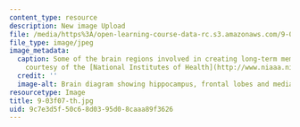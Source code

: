 ```yaml
---
content_type: resource
description: New image Upload
file: /media/https%3A/open-learning-course-data-rc.s3.amazonaws.com/9-03-neural-basis-of-learning-and-memory-fall-2007/9c7e3d5f50c68d0395d08caaa89f3626_9-03f07-th.jpg
file_type: image/jpeg
image_metadata:
  caption: Some of the brain regions involved in creating long-term memories. (Image
    courtesy of the [National Institutes of Health](http://www.niaaa.nih.gov/).)
  credit: ''
  image-alt: Brain diagram showing hippocampus, frontal lobes and medial septum.
resourcetype: Image
title: 9-03f07-th.jpg
uid: 9c7e3d5f-50c6-8d03-95d0-8caaa89f3626
---
```

